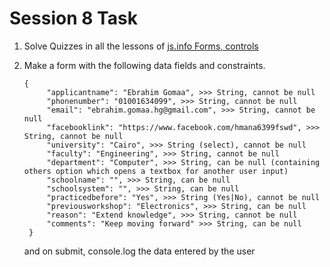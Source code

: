 # Session 8 Task

1. Solve Quizzes in all the lessons of [js.info Forms, controls](http://javascript.info/forms-controls)
2. Make a form with the following data fields and constraints.

    ```
    {
         "applicantname": "Ebrahim Gomaa", >>> String, cannot be null
         "phonenumber": "01001634099", >>> String, cannot be null
         "email": "ebrahim.gomaa.hg@gmail.com", >>> String, cannot be null
         "facebooklink": "https://www.facebook.com/hmana6399fswd", >>> String, cannot be null
         "university": "Cairo", >>> String (select), cannot be null
         "faculty": "Engineering", >>> String, cannot be null
         "department": "Computer", >>> String, can be null (containing others option which opens a textbox for another user input)
         "schoolname": "", >>> String, can be null
         "schoolsystem": "", >>> String, can be null
         "practicedbefore": "Yes", >>> String (Yes|No), cannot be null
         "previousworkshop": "Electronics", >>> String, can be null
         "reason": "Extend knowledge", >>> String, cannot be null
         "comments": "Keep moving forward" >>> String, can be null
     }
    ```

    and on submit, console.log the data entered by the user
